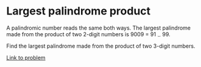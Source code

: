 Largest palindrome product
==========

A palindromic number reads the same both ways. The largest palindrome made from the product of two 2-digit numbers is 9009 = 91 <img src="images/symbol_times.gif" width="9" height="9" alt="&times;" border="0" style="vertical-align:middle;"> 99.

Find the largest palindrome made from the product of two 3-digit numbers.

[Link to problem](http://www.projecteuler.net/problem=4)